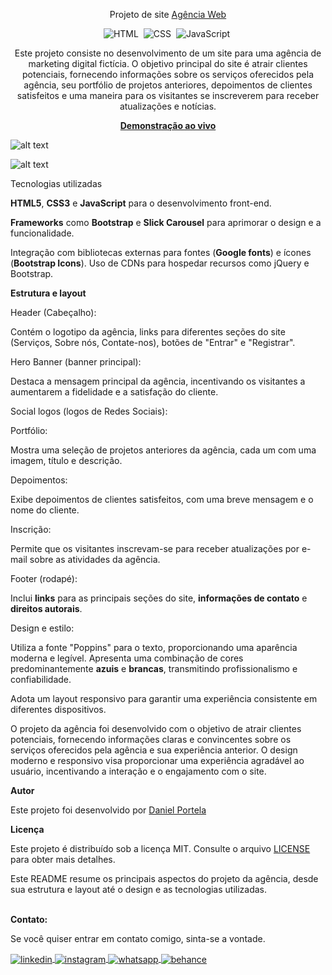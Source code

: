 <div align="center">

Projeto de site <a href="https://projetoagenciaweb.netlify.app/">Agência Web</a>

![HTML](https://img.shields.io/badge/-HTML-0D1117?style=for-the-badge&logo=html5&labelColor=0D1117)&nbsp;
![CSS](https://img.shields.io/badge/-CSS-0D1117?style=for-the-badge&logo=CSS3&logoColor=blue&labelColor=0D1117)&nbsp;
![JavaScript](https://img.shields.io/badge/-javascript-0D1117?style=for-the-badge&logo=javascript&logoColor=yellow&labelColor=0D1117)&nbsp;

<p>Este projeto consiste no desenvolvimento de um site para uma agência de marketing digital fictícia. O objetivo principal do site é atrair clientes potenciais, fornecendo informações sobre os serviços oferecidos pela agência, seu portfólio de projetos anteriores, depoimentos de clientes satisfeitos e uma maneira para os visitantes se inscreverem para receber atualizações e notícias.</p>

<a href="https://projetoagenciaweb.netlify.app/"><strong>Demonstração ao vivo</strong></a>
</div>

![alt text](preview.jpg)

![alt text](preview-responsive.jpg)

Tecnologias utilizadas

<b>HTML5</b>, <b>CSS3</b> e <b>JavaScript</b> para o desenvolvimento front-end.

<b>Frameworks</b> como <b>Bootstrap</b> e <b>Slick Carousel</b> para aprimorar o design e a funcionalidade.

Integração com bibliotecas externas para fontes (<b>Google fonts</b>) e ícones (<b>Bootstrap Icons</b>).
Uso de CDNs para hospedar recursos como jQuery e Bootstrap.

<b>Estrutura e layout</b>

Header (Cabeçalho):

Contém o logotipo da agência, links para diferentes seções do site (Serviços, Sobre nós, Contate-nos), botões de "Entrar" e "Registrar".

Hero Banner (banner principal):

Destaca a mensagem principal da agência, incentivando os visitantes a aumentarem a fidelidade e a satisfação do cliente.

Social logos (logos de Redes Sociais):

Portfólio:

Mostra uma seleção de projetos anteriores da agência, cada um com uma imagem, título e descrição.

Depoimentos:

Exibe depoimentos de clientes satisfeitos, com uma breve mensagem e o nome do cliente.

Inscrição:

Permite que os visitantes inscrevam-se para receber atualizações por e-mail sobre as atividades da agência.

Footer (rodapé):

Inclui <b>links</b> para as principais seções do site, <b>informações de contato</b> e <b>direitos autorais</b>.

Design e estilo:

Utiliza a fonte "Poppins" para o texto, proporcionando uma aparência moderna e legível. Apresenta uma combinação de cores predominantemente <b>azuis</b> e <b>brancas</b>, transmitindo profissionalismo e confiabilidade.

Adota um layout responsivo para garantir uma experiência consistente em diferentes dispositivos.

O projeto da agência foi desenvolvido com o objetivo de atrair clientes potenciais, fornecendo informações claras e convincentes sobre os serviços oferecidos pela agência e sua experiência anterior. O design moderno e responsivo visa proporcionar uma experiência agradável ao usuário, incentivando a interação e o engajamento com o site.

<b>Autor</b>

Este projeto foi desenvolvido por <a href="https://github.com/daniel-portela/">Daniel Portela</a>

<b>Licença</b>

Este projeto é distribuído sob a licença MIT. Consulte o arquivo [LICENSE](LICENSE) para obter mais detalhes.

Este README resume os principais aspectos do projeto da agência, desde sua estrutura e layout até o design e as tecnologias utilizadas.

<br><b>Contato:</b>

<p>Se você quiser entrar em contato comigo, sinta-se a vontade.</p> 

<a href="https://linkedin.com/in/danielengineer" target="_blank">
  <img align="center" src="https://img.shields.io/badge/ - LinkedIn-05122A?style=flat&logo=linkedin" alt="linkedin"/>
</a>
 <a href="https://instagram.com/danielengineer_" target="_blank">
 <img align="center" src="https://img.shields.io/badge/ - Instagram-05122A?style=flat&logo=instagram" alt="instagram"/>
</a>
 <a href="https://wa.me/77999109489" target="_blank">
 <img align="center" src="https://img.shields.io/badge/-Whatsapp-05122A?style=flat&logo=whatsapp" alt="whatsapp"/>
</a>
<a href="https://www.behance.net/danielengineer_" target="_blank">
 <img align="center" src="https://img.shields.io/badge/-behance-05122A?style=flat&logo=behance" alt="behance"/>
</a>